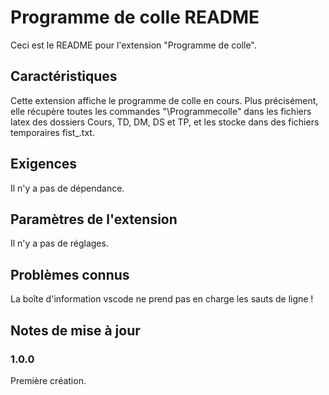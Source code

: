 # Programme de colle README

Ceci est le README pour l'extension "Programme de colle".

## Caractéristiques

Cette extension affiche le programme de colle en cours. Plus précisément, elle récupère toutes les commandes "\Programmecolle" dans les fichiers latex des dossiers Cours, TD, DM, DS et TP, et les stocke dans des fichiers temporaires fist_.txt.

## Exigences

Il n'y a pas de dépendance.

## Paramètres de l'extension

Il n'y a pas de réglages.

<!-- Include if your extension adds any VS Code settings through the `contributes.configuration` extension point.

For example:

This extension contributes the following settings:

* `myExtension.enable`: Enable/disable this extension.
* `myExtension.thing`: Set to `blah` to do something. -->

## Problèmes connus

La boîte d'information vscode ne prend pas en charge les sauts de ligne !

## Notes de mise à jour

<!-- Les utilisateurs apprécient les notes de version lorsque vous mettez à jour votre extension. -->

### 1.0.0

Première création.

<!-- ## Working with Markdown

You can author your README using Visual Studio Code.  Here are some useful editor keyboard shortcuts:

* Split the editor (`Cmd+\` on macOS or `Ctrl+\` on Windows and Linux)
* Toggle preview (`Shift+Cmd+V` on macOS or `Shift+Ctrl+V` on Windows and Linux)
* Press `Ctrl+Space` (Windows, Linux, macOS) to see a list of Markdown snippets

## For more information

* [Visual Studio Code's Markdown Support](http://code.visualstudio.com/docs/languages/markdown)
* [Markdown Syntax Reference](https://help.github.com/articles/markdown-basics/)

**Enjoy!** -->
